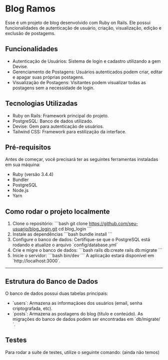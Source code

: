 # Blog Ramos
Esse é um projeto de blog desenvolvido com Ruby on Rails. Ele possui funcionalidades de autenticação de usuário, criação, visualização, edição e exclusão de postagems.

## Funcionalidades
- Autenticação de Usuários: Sistema de login e cadastro utilizando a gem Devise.
- Gerenciamento de Postagens: Usuários autenticados podem criar, editar e apagar suas próprias postagens.
- Visualização de Postagens: Visitantes podem visualizar todas as postagens sem a necessidade de login.

## Tecnologias Utilizadas
- Ruby on Rails: Framework principal do projeto.
- PostgreSQL: Banco de dados utilizado.
- Devise: Gem para autenticação de usuários.
- Tailwind CSS: Framework para estilização da interface.

## Pré-requisitos
Antes de começar, você precisará ter as seguintes ferramentas instaladas em sua máquina:
- Ruby (versão 3.4.4)
- Bundler
- PostgreSQL
- Node.js
- Yarn

## Como rodar o projeto localmente
1. Clone o repositório:
´´´bash
git clone https://github.com/seu-usuario/blog_login.git
cd blog_login
´´´
2. Instale as dependências
´´´bash
bundle install
´´´
3. Configure o banco de dados:
Certifique-se que o PostgreSQL está rodando e atualize o arquivo ´config/database.yml´
4. Crie e migre o banco de dados:
´´´bash
rails db:create
rails db:migrate
´´´
5. Inicie o servidor:
´´´bash
bin/dev
´´´
A aplicação estará disponível em ´http://localhost:3000´.

___

## Estrutura do Banco de Dados
O banco de dados possui duas tabelas principais:
- ´users´: Armazena as informaçãoes dos usuários (email, senha criptografada, etc).
- ´posts´: Armazena as postagens do blog (título e conteúdo).
As migrações do banco de dados podem ser encontradas em ´db/migrate/´.

## Testes
Para rodar a suíte de testes, utilize o seguinte comando:
(ainda não temos)

